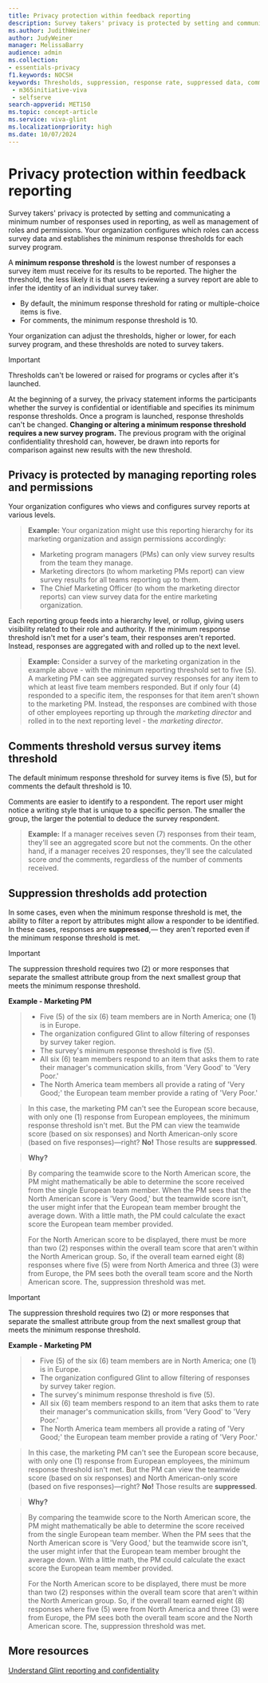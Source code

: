 ```yaml
---
title: Privacy protection within feedback reporting
description: Survey takers' privacy is protected by setting and communicating a minimum number of responses used in reporting, as well as management of roles and permissions. 
ms.author: JudithWeiner
author: JudyWeiner
manager: MelissaBarry
audience: admin
ms.collection: 
- essentials-privacy
f1.keywords: NOCSH
keywords: Thresholds, suppression, response rate, suppressed data, comments threshold, survey items threshold
 - m365initiative-viva
 - selfserve
search-appverid: MET150
ms.topic: concept-article
ms.service: viva-glint
ms.localizationpriority: high
ms.date: 10/07/2024
---
```


# Privacy protection within feedback reporting

Survey takers' privacy is protected by setting and communicating a minimum number of responses used in reporting, as well as management of roles and permissions. Your organization configures which roles can access survey data and establishes the minimum response thresholds for each survey program.

A **minimum response threshold** is the lowest number of responses a survey item must receive for its results to be reported. The higher the threshold, the less likely it is that users reviewing a survey report are able to infer the identity of an individual survey taker.

 - By default, the minimum response threshold for rating or multiple-choice items is five. 
 - For comments, the minimum response threshold is 10.

Your organization can adjust the thresholds, higher or lower, for each survey program, and these thresholds are noted to survey takers.

> [!IMPORTANT]
> Thresholds can't be lowered or raised for programs or cycles after it's launched.
> 
> At the beginning of a survey, the privacy statement informs the participants whether the survey is confidential or identifiable and specifies its minimum response thresholds. Once a program is launched, response thresholds can't be changed. **Changing or altering a minimum response threshold requires a new survey program.** The previous program with the original confidentiality threshold can, however, be drawn into reports for comparison against new results with the new threshold.

## Privacy is protected by managing reporting roles and permissions

Your organization configures who views and configures survey reports at various levels. 

> **Example:** 
> Your organization might use this reporting hierarchy for its marketing organization and assign permissions accordingly:
> - Marketing program managers (PMs) can only view survey results from the team they manage.
> - Marketing directors (to whom marketing PMs report) can view survey results for all teams reporting up to them.
> - The Chief Marketing Officer (to whom the marketing director reports) can view survey data for the entire marketing organization.

Each reporting group feeds into a hierarchy level, or rollup, giving users visibility related to their role and authority. If the minimum response threshold isn't met for a user's team, their responses aren't reported. Instead, responses are aggregated with and rolled up to the next level.

> **Example:**
> Consider a survey of the marketing organization in the example above - with the minimum reporting threshold set to five (5). A marketing PM can see aggregated survey responses for any item to which at least five team members responded. But if only four (4) responded to a specific item, the responses for that item aren't shown to the marketing PM. Instead, the responses are combined with those of other employees reporting up through the *marketing director* and rolled in to the next reporting level - the *marketing director*.

## Comments threshold versus survey items threshold

The default minimum response threshold for survey items is five (5), but for comments the default threshold is 10. 

Comments are easier to identify to a respondent. The report user might notice a writing style that is unique to a specific person. The smaller the group, the larger the potential to deduce the survey respondent.

> **Example:**
> If a manager receives seven (7) responses from their team, they'll see an aggregated score but not the comments. On the other hand, if a manager receives 20 responses, they'll see the calculated score *and* the comments, regardless of the number of comments received.

## Suppression thresholds add protection

In some cases, even when the minimum response threshold is met, the ability to filter a report by attributes might allow a responder to be identified. In these cases, responses are **suppressed**,— they aren't reported even if the minimum response threshold is met. 

>[!IMPORTANT]
>The suppression threshold requires two (2) or more responses that separate the smallest attribute group from the next smallest group that meets the minimum response threshold.

**Example - Marketing PM**
> - Five (5) of the six (6) team members are in North America; one (1) is in Europe.
> - The organization configured Glint to allow filtering of responses by survey taker region.
> - The survey's minimum response threshold is five (5).
> - All six (6) team members respond to an item that asks them to rate their manager's communication skills, from 'Very Good' to 'Very Poor.'
> - The North America team members all provide a rating of 'Very Good;' the European team member provide a rating of 'Very Poor.'

>In this case, the marketing PM can't see the European score because, with only one (1) response from European employees, the minimum response threshold isn't met. But the PM can view the teamwide score (based on six responses) and North American-only score (based on five responses)—right? **No!** Those results are **suppressed**.

>**Why?**

> By comparing the teamwide score to the North American score, the PM might mathematically be able to determine the score received from the single European team member. When the PM sees that the North American score is 'Very Good,' but the teamwide score isn't, the user might infer that the European team member brought the average down. With a little math, the PM could calculate the exact score the European team member provided.
> 
> For the North American score to be displayed, there must be more than two (2) responses within the overall team score that aren't within the North American group. So, if the overall team earned eight (8) responses where five (5) were from North America and three (3) were from Europe, the PM sees both the overall team score and the North American score. The, suppression threshold was met.

>[!IMPORTANT]
>The suppression threshold requires two (2) or more responses that separate the smallest attribute group from the next smallest group that meets the minimum response threshold.

**Example - Marketing PM**
> - Five (5) of the six (6) team members are in North America; one (1) is in Europe.
> - The organization configured Glint to allow filtering of responses by survey taker region.
> - The survey's minimum response threshold is five (5).
> - All six (6) team members respond to an item that asks them to rate their manager's communication skills, from 'Very Good' to 'Very Poor.'
> - The North America team members all provide a rating of 'Very Good;' the European team member provide a rating of 'Very Poor.'

>In this case, the marketing PM can't see the European score because, with only one (1) response from European employees, the minimum response threshold isn't met. But the PM can view the teamwide score (based on six responses) and North American-only score (based on five responses)—right? **No!** Those results are **suppressed**.

>**Why?**

> By comparing the teamwide score to the North American score, the PM might mathematically be able to determine the score received from the single European team member. When the PM sees that the North American score is 'Very Good,' but the teamwide score isn't, the user might infer that the European team member brought the average down. With a little math, the PM could calculate the exact score the European team member provided.
> 
> For the North American score to be displayed, there must be more than two (2) responses within the overall team score that aren't within the North American group. So, if the overall team earned eight (8) responses where five (5) were from North America and three (3) were from Europe, the PM sees both the overall team score and the North American score. The, suppression threshold was met.

## More resources

[Understand Glint reporting and confidentiality](/viva/glint/reports/confidentiality-suppression-reports)







